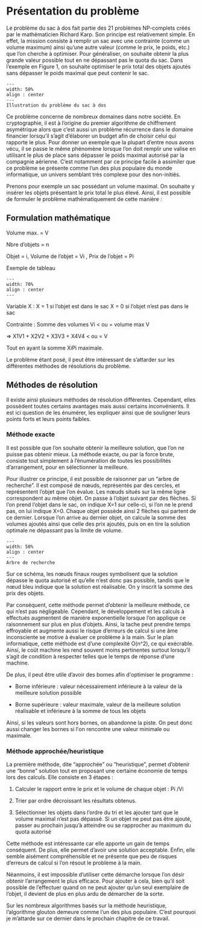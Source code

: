# Présentation du problème 

Le problème du sac à dos fait partie des 21 problèmes NP-complets créés par le mathématicien Richard Karp. Son principe est relativement simple. En effet, la mission consiste à remplir un sac avec une contrainte (comme un volume maximum) ainsi qu’une autre valeur (comme le prix, le poids, etc.) que l’on cherche à optimiser. Pour généraliser, on souhaite obtenir la plus grande valeur possible tout en ne dépassant pas le quota du sac. Dans l’exemple en Figure 1, on souhaite optimiser le prix total des objets ajoutés sans dépasser le poids maximal que peut contenir le sac. 

```{figure} figures/ill_pdsd.jpg
---
width: 50%
align : center
---
Illustration du problème du sac à dos
```
Ce problème concerne de nombreux domaines dans notre société. En cryptographie, il est à l’origine du premier algorithme de chiffrement asymétrique alors que c’est aussi un problème récurrence dans le domaine financier lorsqu’il s’agit d’élaborer un budget afin de choisir celui qui rapporte le plus. Pour donner un exemple que la plupart d’entre nous avons vécu, il se passe le même phénomène lorsque l’on doit remplir une valise en utilisant le plus de place sans dépasser le poids maximal autorisé par la compagnie aérienne. C’est notamment par ce principe facile à assimiler que ce problème se présente comme l’un des plus populaire du monde informatique, un univers semblant très complexe pour des non-initiés. 

Prenons pour exemple un sac possédant un volume maximal. On souhaite y insérer les objets présentant le prix total le plus élevé. Ainsi, il est possible de formuler le problème mathématiquement de cette manière : 

## Formulation mathématique 

Volume max. = V 

Nbre d’objets = n 

Objet = i, Volume de l’objet = Vi , Prix de l’objet = Pi 

Exemple de tableau 
```{figure} figures/tableau_sacdos.jpg
---
width: 70%
align : center
---
```
Variable X : 
X = 1 si l’objet est dans le sac
X = 0 si l’objet n’est pas dans le sac


Contrainte : Somme des volumes Vi < ou = volume max V 

=> X1V1 + X2V2 + X3V3 + X4V4 < ou = V 

Tout en ayant la somme XiPi maximale. 


Le problème étant posé, il peut être intéressant de s’attarder sur les différentes méthodes de résolutions du problème. 

## Méthodes de résolution
Il existe ainsi plusieurs méthodes de résolution différentes. Cependant, elles possèdent toutes certains avantages mais aussi certains inconvénients. Il est ici question de les énumérer, les expliquer ainsi que de souligner leurs points forts et leurs points faibles. 
### Méthode exacte
Il est possible que l’on souhaite obtenir la meilleure solution, que l’on ne puisse pas obtenir mieux. La méthode exacte, ou par la force brute, consiste tout simplement à l’énumération de toutes les possibilités d’arrangement, pour en sélectionner la meilleure. 

Pour illustrer ce principe, il est possible de raisonner par un “arbre de recherche”. Il est composé de nœuds, représentés par des cercles, et représentent l’objet que l’on évalue. Les nœuds situés sur la même ligne correspondent au même objet. On passe à l’objet suivant par des flèches. Si l’on prend l’objet dans le sac, on indique X=1 sur celle-ci, si l’on ne le prend pas, on lui indique X=0. Chaque objet possède ainsi 2 flèches qui partent de ce dernier. Lorsque l’on arrive au dernier objet, on calcule la somme des volumes ajoutés ainsi que celle des prix ajoutés, puis on en tire la solution optimale ne dépassant pas la limite de volume. 
```{figure} figures/arbre_rech.jpg
---
width: 50%
align : center
---
Arbre de recherche
```
Sur ce schéma, les nœuds finaux rouges symbolisent que la solution dépasse le quota autorisé et qu’elle n’est donc pas possible, tandis que le nœud bleu indique que la solution est réalisable. On y inscrit la somme des prix des objets. 

Par conséquent, cette méthode permet d’obtenir la meilleure méthode, ce qui n’est pas négligeable. Cependant, le développement et les calculs à effectués augmentent de manière exponentielle lorsque l’on applique ce raisonnement sur plus en plus d’objets. Ainsi, la tache peut prendre temps effroyable et augmente aussi le risque d’erreurs de calcul si une âme inconsciente se motive à évaluer ce problème à la main. Sur le plan informatique, cette méthode est d’une complexité O(n^2), ce qui exécrable. Ainsi, le coût machine les rend souvent moins pertinentes surtout lorsqu’il s’agit de condition à respecter telles que le temps de réponse d’une machine. 

De plus, il peut être utile d’avoir des bornes afin d'optimiser le programme : 

- Borne inférieure : valeur nécessairement inférieure à la valeur de la meilleure solution possible 

- Borne supérieure : valeur maximale, valeur de la meilleure solution réalisable et inférieure à la somme de tous les objets 

Ainsi, si les valeurs sont hors bornes, on abandonne la piste. On peut donc aussi changer les bornes si l'on rencontre une valeur minimale ou maximale.

### Méthode approchée/heuristique
La première méthode, dite “approchée” ou “heuristique”, permet d’obtenir une “bonne” solution tout en proposant une certaine économie de temps lors des calculs. Elle consiste en 3 étapes : 

1) Calculer le rapport entre le prix et le volume de chaque objet : Pi /Vi 

2) Trier par ordre décroissant les résultats obtenus. 

3) Sélectionner les objets dans l’ordre du tri et les ajouter tant que le volume maximal n’est pas dépassé. Si un objet ne peut pas être ajouté, passer au prochain jusqu’à atteindre ou se rapprocher au maximum du quota autorisé 

Cette méthode est intéressante car elle apporte un gain de temps conséquent. De plus, elle permet d’avoir une solution acceptable. Enfin, elle semble aisément compréhensible et ne présente que peu de risques d’erreurs de calcul si l’on résout le problème à la main. 

Néanmoins, il est impossible d’utiliser cette démarche lorsque l’on désir obtenir l’arrangement le plus efficace. Pour ajouter à cela, bien qu’il soit possible de l’effectuer quand on ne peut ajouter qu’un seul exemplaire de l’objet, il devient de plus en plus ardu de démarcher de la sorte. 

Sur les nombreux algorithmes basés sur la méthode heuristique, l’algorithme glouton demeure comme l’un des plus populaire. C’est pourquoi je m’attarde sur ce dernier dans le prochain chapitre de ce travail. 